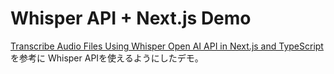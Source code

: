 # Whisper API + Next.js Demo

[Transcribe Audio Files Using Whisper Open AI API in Next.js and TypeScript](https://javascript.plainenglish.io/transcribe-audio-files-using-whisper-open-ai-api-using-next-js-and-typescript-ad851016c889)を参考に Whisper APIを使えるようにしたデモ。
